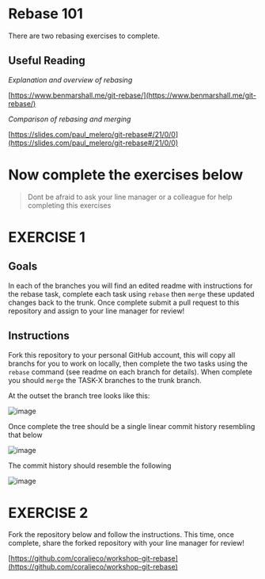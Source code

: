 # Rebase 101

There are two rebasing exercises to complete. 

## Useful Reading

_Explanation and overview of rebasing_

[https://www.benmarshall.me/git-rebase/](https://www.benmarshall.me/git-rebase/)

_Comparison of rebasing and merging_

[https://slides.com/paul_melero/git-rebase#/21/0/0](https://slides.com/paul_melero/git-rebase#/21/0/0)

# Now complete the exercises below

> Dont be afraid to ask your line manager or a colleague for help completing this exercises


# EXERCISE 1

## Goals

In each of the branches you will find an edited readme with instructions for the rebase task, complete each task using `rebase` then `merge` these updated changes back to the trunk. Once complete submit a pull request to this repository and assign to your line manager for review!

## Instructions

Fork this repository to your personal GitHub account, this will copy all branchs for you to work on locally, then complete the two tasks using the `rebase` command (see readme on each branch for details). When complete you should `merge` the TASK-X branches to the trunk branch. 

At the outset the branch tree looks like this:

![image](https://user-images.githubusercontent.com/248916/114893202-63200500-9e05-11eb-878d-62a5f4977ce6.png)

Once complete the tree should be a single linear commit history resembling that below

![image](https://user-images.githubusercontent.com/248916/114893411-94003a00-9e05-11eb-961b-dc0a13156cad.png)

The commit history should resemble the following

![image](https://user-images.githubusercontent.com/248916/114893685-de81b680-9e05-11eb-9ed1-85c0370f5c14.png)

# EXERCISE 2

Fork the repository below and follow the instructions. This time, once complete, share the forked repository with your line manager for review!

[https://github.com/coralieco/workshop-git-rebase](https://github.com/coralieco/workshop-git-rebase)




